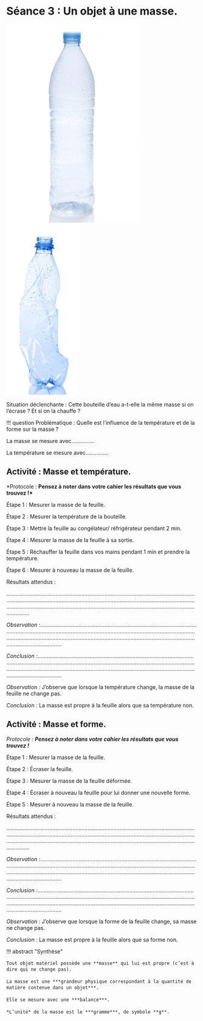 
# Séance 3 : Un objet à une masse.
![](Pictures/bouteilleIntecte.jpg) ![](Pictures/bouteilleDeforme.jpg)


Situation déclenchante : Cette bouteille d’eau a-t-elle la même masse si on l’écrase ? Et si on la chauffe ?



!!! question Problématique :
Quelle est l’influence de la température et de la forme sur la masse ?

La masse se mesure avec……………

La température se mesure avec……………

## Activité : Masse et température.

\*Protocole : **Pensez à noter dans votre cahier les résultats que vous
trouvez !\***

Étape 1 : Mesurer la masse de la feuille.

Étape 2 : Mesurer la température de la bouteille.

Étape 3 : Mettre la feuille au congélateur/ réfrigérateur pendant 2 min.

Étape 4 : Mesurer la masse de la feuille à sa sortie.

Étape 5 : Réchauffer la feuille dans vos mains pendant 1 min et prendre
la température.

Étape 6 : Mesurer à nouveau la masse de la feuille.

Résultats attendus :

……………………………………………………………………………………………………………………………………………………………………………………………………………………………………………………………………………………………………………………………………………………

_Observation :_……………………………………………………………………………………………………………………………………………………………………………………………………………………………………………………………………………………………………………………………………………………

_Conclusion :_……………………………………………………………………………………………………………………………………………………………………………………………………………………………………………………………………………………………………………………………………………………

_Observation :_ J’observe que lorsque la température change, la masse de
la feuille ne change pas.

_Conclusion :_ La masse est propre à la feuille alors que sa température
non.

## Activité : Masse et forme.

_Protocole :_ **_Pensez à noter dans votre cahier les résultats que vous
trouvez !_**

Étape 1 : Mesurer la masse de la feuille.

Étape 2 : Écraser la feuille.

Étape 3 : Mesurer la masse de la feuille déformée.

Étape 4 : Écraser à nouveau la feuille pour lui donner une nouvelle
forme.

Étape 5 : Mesurer à nouveau la masse de la feuille.

Résultats attendus :

……………………………………………………………………………………………………………………………………………………………………………………………………………………………………………………………………………………………………………………………………………………

_Observation :_……………………………………………………………………………………………………………………………………………………………………………………………………………………………………………………………………………………………………………………………………………………

_Conclusion :_……………………………………………………………………………………………………………………………………………………………………………………………………………………………………………………………………………………………………………………………………………………

_Observation :_ J’observe que lorsque la forme de la feuille change, sa
masse ne change pas.

_Conclusion :_ La masse est propre à la feuille alors que sa forme non.

!!! abstract "Synthèse"

    Tout objet matériel possède une **masse** qui lui est propre (c’est à dire qui ne change pas).

    La masse est une ***grandeur physique correspondant à la quantité de matière contenue dans un objet***.

    Elle se mesure avec une ***balance***.

    *L’unité* de la masse est le ***gramme***, de symbole **g**.
